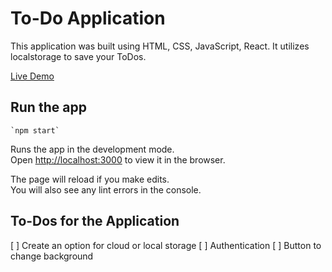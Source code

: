 # To-Do Application

This application was built using HTML, CSS, JavaScript, React. It utilizes localstorage to save your ToDos. 

[Live Demo](placeholer)

## Run the app

    `npm start`

Runs the app in the development mode.\
Open [http://localhost:3000](http://localhost:3000) to view it in the browser.

The page will reload if you make edits.\
You will also see any lint errors in the console.

## To-Dos for the Application

[ ] Create an option for cloud or local storage
[ ] Authentication
[ ] Button to change background